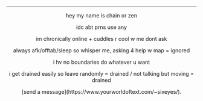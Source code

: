 ---
<p align="center"> hey my name is chain or zen
<p align="center"> idc abt prns use any
<p align="center"> im chronically online + cuddles r cool w me dont ask
<p align="center"> always afk/offtab/sleep so whisper me, asking 4 help w map = ignored
<p align="center"> i hv no boundaries do whatever u want
<p align="center"> i get drained easily so leave randomly = drained / not talking but moving = drained
<p align="center"> [send a message](https://www.yourworldoftext.com/~sixeyes/).
